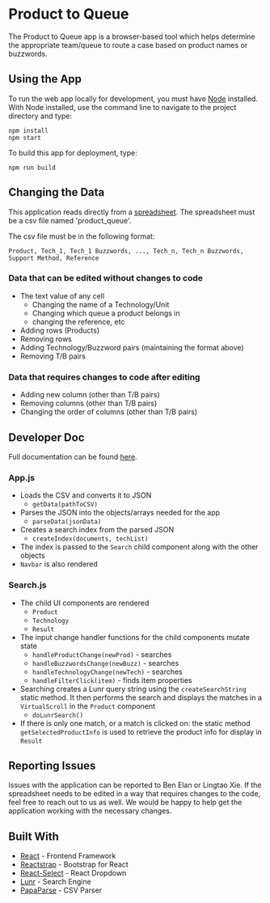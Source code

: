 
# Product to Queue
The Product to Queue app is a browser-based tool which helps determine the appropriate team/queue to route a case based on product names or buzzwords.

## Using the App
To run the web app locally for development, you must have [Node](https://nodejs.org/en/) installed. With Node installed, use the command line to navigate to the project directory and type:
```
npm install
npm start
```
To build this app for deployment, type:
```
npm run build
```

## Changing the Data
This application reads directly from a [spreadsheet](https://github.com/benelan/product2queue/blob/master/public/data/product_queue.csv). The spreadsheet must be a csv file named 'product_queue'.

The csv file must be in the following format:
```
Product, Tech_1, Tech_1 Buzzwords, ..., Tech_n, Tech_n Buzzwords, Support Method, Reference
```

### Data that can be edited without changes to code
- The text value of any cell
	- Changing the name of a Technology/Unit
	- Changing which queue a product belongs in
	- changing the reference, etc
- Adding rows (Products)
- Removing rows
- Adding Technology/Buzzword pairs (maintaining the format above)
- Removing T/B pairs
  
### Data that requires changes to code after editing
- Adding new column (other than T/B pairs)
- Removing columns (other than T/B pairs)
- Changing the order of columns (other than T/B pairs)

## Developer Doc
Full documentation can be found [here](https://benelan.github.io/product2queue/).

### App.js
- Loads the CSV and converts it to JSON
	- ``getData(pathToCSV)``
- Parses the JSON into the objects/arrays needed for the app
	- ``parseData(jsonData)``
- Creates a search index from the parsed JSON
	- ``createIndex(documents, techList)``
- The index is passed to the ``Search`` child component along with the other objects
- ``Navbar`` is also rendered

### Search.js
- The child UI components are rendered
	- ``Product``
	- ``Technology``
	-  ``Result``
- The input change handler functions for the child components mutate state
	- ``handleProductChange(newProd)`` - searches
	- ``handleBuzzwordsChange(newBuzz)`` - searches
	- ``handleTechnologyChange(newTech)`` - searches
  - ``handleFilterClick(item)`` - finds item properties
- Searching creates a Lunr query string using the ``createSearchString`` static method. It then performs the search and displays the matches in a ``VirtualScroll`` in the ``Product`` component
  - ``doLunrSearch()``
- If there is only one match, or a match is clicked on: the static method ``getSelectedProductInfo`` is used to retrieve the product info for display in ``Result``

## Reporting Issues
Issues with the application can be reported to Ben Elan or Lingtao Xie. If the spreadsheet needs to be edited in a way that requires changes to the code, feel free to reach out to us as well. We would be happy to help get the application working with the necessary changes.

## Built With
* [React](https://reactjs.org/) - Frontend Framework
* [Reactstrap](https://reactstrap.github.io/) - Bootstrap for React
* [React-Select](https://react-select.com/home) - React Dropdown
* [Lunr](https://lunrjs.com/) - Search Engine
* [PapaParse](https://www.papaparse.com) - CSV Parser


